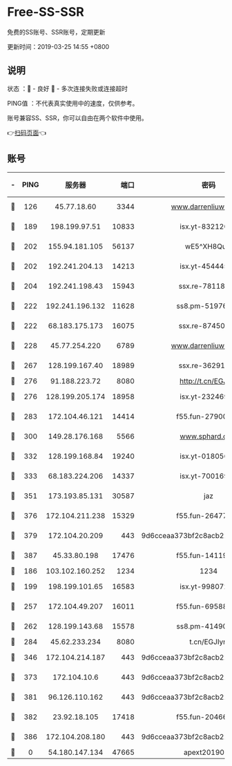 # Free-SS-SSR

免费的SS账号、SSR账号，定期更新

更新时间：2019-03-25 14:55 +0800

## 说明

状态     ：🙂 - 良好 🙁 - 多次连接失败或连接超时

PING值   ：不代表真实使用中的速度，仅供参考。

账号兼容SS、SSR，你可以自由在两个软件中使用。

👉[扫码页面](https://liesauer.github.io/Free-SS-SSR/)👈

## 账号

|-|PING|服务器|端口|密码|加密方式|区域|
|:----:|:----:|:-----:|-----:|:----:|:----:|:----:|
|🙂|126|45.77.18.60|3344|www.darrenliuwei.com|aes-256-cfb|JP|
|🙂|189|198.199.97.51|10833|isx.yt-83212051|aes-256-cfb|US|
|🙂|202|155.94.181.105|56137|wE5^XH8Quw|aes-256-cfb|US|
|🙂|202|192.241.204.13|14213|isx.yt-45444530|aes-256-cfb|US|
|🙂|204|192.241.198.43|15943|ssx.re-78118439|aes-256-cfb|US|
|🙂|222|192.241.196.132|11628|ss8.pm-51976086|aes-256-cfb|US|
|🙂|222|68.183.175.173|16075|ssx.re-87450800|aes-256-cfb|US|
|🙂|228|45.77.254.220|6789|www.darrenliuwei.com|aes-256-cfb|SG|
|🙂|267|128.199.167.40|18989|ssx.re-36291667|aes-256-cfb|SG|
|🙂|276|91.188.223.72|8080|http://t.cn/EGJIyrl|rc4-md5|RU|
|🙂|276|128.199.205.174|18958|isx.yt-23246938|aes-256-cfb|SG|
|🙂|283|172.104.46.121|14414|f55.fun-27900052|aes-256-cfb|SG|
|🙂|300|149.28.176.168|5566|www.sphard.com|aes-256-cfb|AU|
|🙂|332|128.199.168.84|19240|isx.yt-01805648|aes-256-cfb|SG|
|🙂|333|68.183.224.206|14337|isx.yt-70016969|aes-256-cfb|SG|
|🙂|351|173.193.85.131|30587|jaz|aes-256-cfb|US|
|🙂|376|172.104.211.238|15329|f55.fun-26477830|aes-256-cfb|US|
|🙂|379|172.104.20.209|443|9d6cceaa373bf2c8acb22e60b6a58be6|aes-256-cfb|US|
|🙂|387|45.33.80.198|17476|f55.fun-14119354|aes-256-cfb|US|
|🙂|186|103.102.160.252|1234|1234|rc4-md5|JP|
|🙂|199|198.199.101.65|16583|isx.yt-99807237|aes-256-cfb|US|
|🙂|257|172.104.49.207|16011|f55.fun-69588611|aes-256-cfb|SG|
|🙂|262|128.199.143.68|15578|ss8.pm-41490223|aes-256-cfb|SG|
|🙂|284|45.62.233.234|8080|t.cn/EGJIyrl|rc4-md5|CA|
|🙂|346|172.104.214.187|443|9d6cceaa373bf2c8acb22e60b6a58be6|aes-256-cfb|US|
|🙂|373|172.104.10.6|443|9d6cceaa373bf2c8acb22e60b6a58be6|aes-256-cfb|US|
|🙂|381|96.126.110.162|443|9d6cceaa373bf2c8acb22e60b6a58be6|aes-256-cfb|US|
|🙂|382|23.92.18.105|17418|f55.fun-20466360|aes-256-cfb|US|
|🙂|386|172.104.208.180|443|9d6cceaa373bf2c8acb22e60b6a58be6|aes-256-cfb|US|
|🙁|0|54.180.147.134|47665|apext2019001|chacha20|KR|
